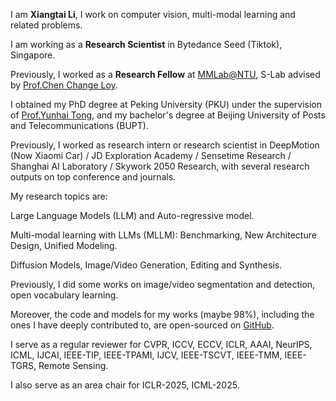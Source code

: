 I am **Xiangtai Li**, I work on computer vision, multi-modal learning and related problems.

I am working as a **Research Scientist** in Bytedance Seed (Tiktok), Singapore.

Previously, I worked as a **Research Fellow** at [MMLab@NTU](https://www.mmlab-ntu.com/), S-Lab advised by [Prof.Chen Change Loy](https://www.mmlab-ntu.com/person/ccloy/).

I obtained my PhD degree at Peking University (PKU) under the supervision of [Prof.Yunhai Tong](https://scholar.google.com/citations?user=T4gqdPkAAAAJ&hl=zh-CN), and my bachelor's degree at Beijing University of Posts and Telecommunications (BUPT).

Previously, I worked as research intern or research scientist in DeepMotion (Now Xiaomi Car) / JD Exploration Academy / Sensetime Research / Shanghai AI Laboratory / Skywork 2050 Research, with several research outputs on top conference and journals. 

My research topics are:
 
Large Language Models (LLM) and Auto-regressive model.

Multi-modal learning with LLMs (MLLM): Benchmarking, New Architecture Design, Unified Modeling.

Diffusion Models, Image/Video Generation, Editing and Synthesis.


Previously, I did some works on image/video segmentation and detection, open vocabulary learning.

Moreover, the code and models for my works (maybe 98%), including the ones I have deeply contributed to, are open-sourced on [GitHub](https://github.com/lxtGH).

I serve as a regular reviewer for CVPR, ICCV, ECCV, ICLR, AAAI, NeurIPS, ICML, IJCAI, IEEE-TIP, IEEE-TPAMI, IJCV, IEEE-TSCVT, IEEE-TMM, IEEE-TGRS, Remote Sensing.

I also serve as an area chair for ICLR-2025, ICML-2025.
